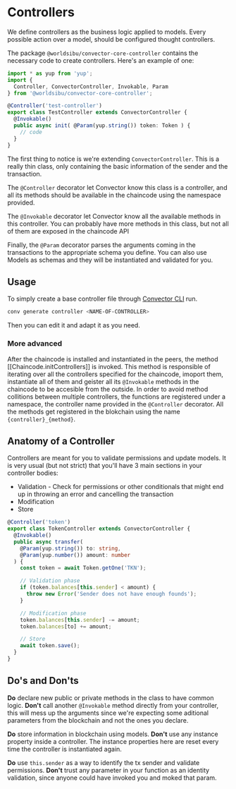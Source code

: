 # Controllers

We define controllers as the business logic applied to models.
Every possible action over a model, should be configured thought controllers.

The package `@worldsibu/convector-core-controller` contains the necessary code to create controllers. Here's an example of one:

```typescript
import * as yup from 'yup';
import {
  Controller, ConvectorController, Invokable, Param
} from '@worldsibu/convector-core-controller';

@Controller('test-controller')
export class TestController extends ConvectorController {
  @Invokable()
  public async init( @Param(yup.string()) token: Token ) {
    // code
  }
}
```

The first thing to notice is we're extending `ConvectorController`. This is a really thin class, only containing the basic information of the sender and the transaction.

The `@Controller` decorator let Convector know this class is a controller, and all its methods should be available in the chaincode using the namespace provided.

The `@Invokable` decorator let Convector know all the available methods in this controller. You can probably have more methods in this class, but not all of them are exposed in the chaincode API

Finally, the `@Param` decorator parses the arguments coming in the transactions to the appropriate schema you define. You can also use Models as schemas and they will be instantiated and validated for you.

## Usage

To simply create a base controller file through <a href="https://github.com/worldsibu/convector-cli" target="_blank">Convector CLI</a> run.

```bash
conv generate controller <NAME-OF-CONTROLLER>
```

Then you can edit it and adapt it as you need.

### More advanced

After the chaincode is installed and instantiated in the peers, the method [[Chaincode.initControllers]] is invoked. This method is responsible of iterating over all the controllers specified for the chaincode, imoport them, instantiate all of them and geister all its `@Invokable` methods in the chaincode to be accesible from the outside. In order to avoid method collitions between multiple controllers, the functions are registered under a namespace, the controller name provided in the `@Controller` decorator. All the methods get registered in the blokchain using the name `{controller}_{method}`.

## Anatomy of a Controller

Controllers are meant for you to validate permissions and update models. It is very usual (but not strict) that you'll have 3 main sections in your controller bodies:

- Validation - Check for permissions or other conditionals that might end up in throwing an error and cancelling the transaction
- Modification
- Store

```typescript
@Controller('token')
export class TokenController extends ConvectorController {
  @Invokable()
  public async transfer(
    @Param(yup.string()) to: string,
    @Param(yup.number()) amount: number
  ) {
    const token = await Token.getOne('TKN');

    // Validation phase
    if (token.balances[this.sender] < amount) {
      throw new Error('Sender does not have enough founds');
    }

    // Modification phase
    token.balances[this.sender] -= amount;
    token.balances[to] += amount;

    // Store
    await token.save();
  }
}
```

## Do's and Don'ts

**Do** declare new public or private methods in the class to have common logic.
**Don't** call another `@Invokable` method directly from your controller, this will mess up the arguments since we're expecting some aditional parameters from the blockchain and not the ones you declare.

**Do** store information in blockchain using models.
**Don't** use any instance property inside a controller. The instance properties here are reset every time the controller is instantiated again.

**Do** use `this.sender` as a way to identify the tx sender and validate permissions.
**Don't** trust any parameter in your function as an identity validation, since anyone could have invoked you and moked that param.
